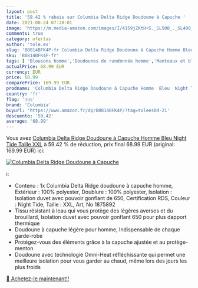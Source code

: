 ```yaml
---
layout: post
title: '59.42 % rabais sur Columbia Delta Ridge Doudoune à Capuche '
date: 2021-08-24 07:28:01
image: 'https://m.media-amazon.com/images/I/4159jZKtH+S._SL500_._SL400_.jpg'
comments: true
category: ofertas
author: 'tole.es'
slug: 'B0814BFK4P-fr Columbia Delta Ridge Doudoune à Capuche Homme Bleu Night...'
sku: 'B0814BFK4P-fr'
tags: [ 'Blousons homme','Doudounes de randonnée homme','Manteaux et blousons homme','Sports et Loisirs','Vestes de randonnée homme','Vêtements','Vêtements de randonnée','Vêtements de randonnée homme','Vêtements et équipement de loisirs de plein air','Vêtements homme','columbia', ]
actualPrice: 68.99 EUR
currency: EUR
price: 68.99
comparePrice: 169.99 EUR
prodname: 'Columbia Delta Ridge Doudoune à Capuche Homme  Bleu  Night Tide   Taille XXL'
country: 'fr'
flag: '🇫🇷'
brand: 'Columbia'
buyurl: 'https://www.amazon.fr/dp/B0814BFK4P/?tag=tolees0d-21'
descuento: '59.42'
average: '68.99'
---
```


Vous avez [Columbia Delta Ridge Doudoune à Capuche Homme  Bleu  Night Tide   Taille XXL](https://www.amazon.fr/dp/B0814BFK4P/?tag=tolees0d-21)  à  59.42 % de réduction, prix final  68.99 EUR (original: 169.99 EUR) ici:

[![Columbia Delta Ridge Doudoune à Capuche ](https://m.media-amazon.com/images/I/4159jZKtH+S._SL500_._SL400_.jpg)](https://www.amazon.fr/dp/B0814BFK4P/?tag=tolees0d-21)

ℹ️:

- Contenu : 1x Columbia Delta Ridge doudoune à capuche homme, Extérieur : 100% polyester, Doublure : 100% polyester, Isolation : Isolation duvet avec pouvoir gonflant de 650, Certification RDS, Couleur : Night Tide, Taille : XXL, Art, No 1875892
- Tissu résistant à leau qui vous protège des légères averses et du brouillard, Isolation duvet avec pouvoir gonflant 650 pour plus dapport thermique
- Doudoune à capuche légère pour homme, Indispensable de chaque garde-robe
- Protégez-vous des éléments grâce à la capuche ajustée et au protège-menton
- Doudoune avec technologie Omni-Heat réfléchissante qui permet une meilleure isolation pour vous garder au chaud, même lors des jours les plus froids

[🛒 Achetez-le maintenant!!](https://www.amazon.fr/dp/B0814BFK4P/?tag=tolees0d-21)
